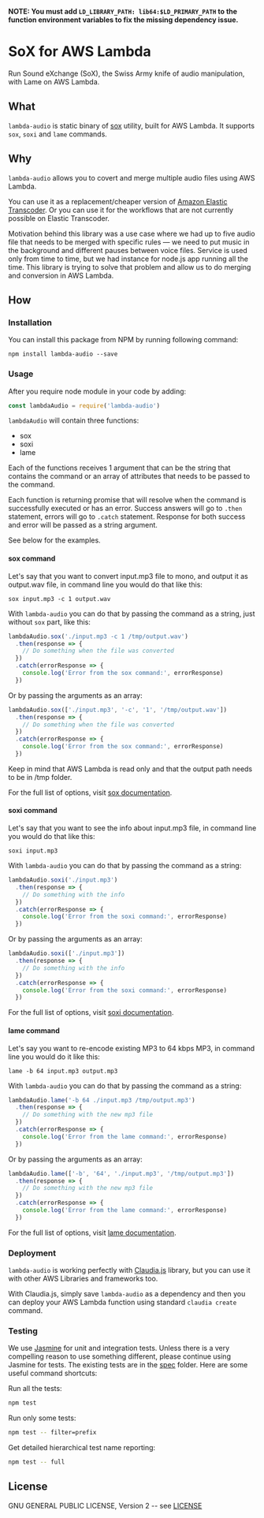 **NOTE: You must add `LD_LIBRARY_PATH: lib64:$LD_PRIMARY_PATH` to the function environment variables to fix the missing dependency issue.**

# SoX for AWS Lambda

Run Sound eXchange (SoX), the Swiss Army knife of audio manipulation, with Lame on AWS Lambda.

## What

`lambda-audio` is static binary of [sox](http://sox.sourceforge.net) utility, built for AWS Lambda. It supports `sox`, `soxi` and `lame` commands.

## Why

`lambda-audio` allows you to covert and merge multiple audio files using AWS Lambda.

You can use it as a replacement/cheaper version of [Amazon Elastic Transcoder](https://aws.amazon.com/elastictranscoder/). Or you can use it for the workflows that are not currently possible on Elastic Transcoder.

Motivation behind this library was a use case where we had up to five audio file that needs to be merged with specific rules — we need to put music in the background and different pauses between voice files. Service is used only from time to time, but we had instance for node.js app running all the time. This library is trying to solve that problem and allow us to do merging and conversion in AWS Lambda.

## How

### Installation

You can install this package from NPM by running following command:

```shell
npm install lambda-audio --save
```

### Usage

After you require node module in your code by adding:

```javascript
const lambdaAudio = require('lambda-audio')
```

`lambdaAudio` will contain three functions:

- sox
- soxi
- lame

Each of the functions receives 1 argument that can be the string that contains the command or an array of attributes that needs to be passed to the command.

Each function is returning promise that will resolve when the command is successfully executed or has an error. Success answers will go to `.then` statement, errors will go to `.catch` statement. Response for both success and error will be passed as a string argument.

See below for the examples.

#### sox command

Let's say that you want to convert input.mp3 file to mono, and output it as output.wav file, in command line you would do that like this:

```shell
sox input.mp3 -c 1 output.wav
```

With `lambda-audio` you can do that by passing the command as a string, just without `sox`	part, like this:

```javascript
lambdaAudio.sox('./input.mp3 -c 1 /tmp/output.wav')
  .then(response => {
    // Do something when the file was converted
  })
  .catch(errorResponse => {
    console.log('Error from the sox command:', errorResponse)
  })
```

Or by passing the arguments as an array:

```javascript
lambdaAudio.sox(['./input.mp3', '-c', '1', '/tmp/output.wav'])
  .then(response => {
    // Do something when the file was converted
  })
  .catch(errorResponse => {
    console.log('Error from the sox command:', errorResponse)
  })
```

Keep in mind that AWS Lambda is read only and that the output path needs to be in /tmp folder.

For the full list of options, visit [sox documentation](http://sox.sourceforge.net/soxformat.html).

#### soxi command

Let's say that you want to see the info about input.mp3 file, in command line you would do that like this:

```shell
soxi input.mp3
```

With `lambda-audio` you can do that by passing the command as a string:

```javascript
lambdaAudio.soxi('./input.mp3')
  .then(response => {
    // Do something with the info
  })
  .catch(errorResponse => {
    console.log('Error from the soxi command:', errorResponse)
  })
```

Or by passing the arguments as an array:

```javascript
lambdaAudio.soxi(['./input.mp3'])
  .then(response => {
    // Do something with the info
  })
  .catch(errorResponse => {
    console.log('Error from the soxi command:', errorResponse)
  })
```

For the full list of options, visit [soxi documentation](http://sox.sourceforge.net/soxi.html).

#### lame command

Let's say you want to re-encode existing MP3 to 64 kbps MP3, in command line you would do it like this:

```shell
lame -b 64 input.mp3 output.mp3
```

With `lambda-audio` you can do that by passing the command as a string:

```javascript
lambdaAudio.lame('-b 64 ./input.mp3 /tmp/output.mp3')
  .then(response => {
    // Do something with the new mp3 file
  })
  .catch(errorResponse => {
    console.log('Error from the lame command:', errorResponse)
  })
```

Or by passing the arguments as an array:

```javascript
lambdaAudio.lame(['-b', '64', './input.mp3', '/tmp/output.mp3'])
  .then(response => {
    // Do something with the new mp3 file
  })
  .catch(errorResponse => {
    console.log('Error from the lame command:', errorResponse)
  })
```

For the full list of options, visit [lame documentation](http://lame.cvs.sourceforge.net/viewvc/lame/lame/USAGE).

### Deployment

`lambda-audio` is working perfectly with [Claudia.js](https://claudiajs.com) library, but you can use it with other AWS Libraries and frameworks too.

With Claudia.js, simply save `lambda-audio` as a dependency and then you can deploy your AWS Lambda function using standard `claudia create` command.

### Testing

We use [Jasmine](https://jasmine.github.io/) for unit and integration tests. Unless there is a very compelling reason to use something different, please continue using Jasmine for tests. The existing tests are in the [spec](spec) folder. Here are some useful command shortcuts:

Run all the tests:

```bash
npm test
```

Run only some tests:

```bash
npm test -- filter=prefix
```

Get detailed hierarchical test name reporting:

```bash
npm test -- full
```

## License

GNU GENERAL PUBLIC LICENSE, Version 2 -- see [LICENSE](LICENSE)
